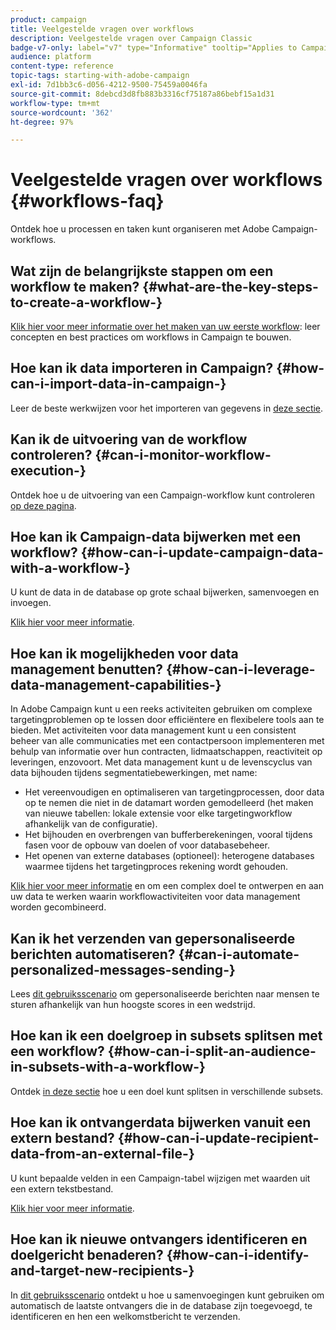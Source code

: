 ```yaml
---
product: campaign
title: Veelgestelde vragen over workflows
description: Veelgestelde vragen over Campaign Classic
badge-v7-only: label="v7" type="Informative" tooltip="Applies to Campaign Classic v7 only"
audience: platform
content-type: reference
topic-tags: starting-with-adobe-campaign
exl-id: 7d1bb3c6-d056-4212-9500-75459a0046fa
source-git-commit: 8debcd3d8fb883b3316cf75187a86bebf15a1d31
workflow-type: tm+mt
source-wordcount: '362'
ht-degree: 97%

---
```


# Veelgestelde vragen over workflows {#workflows-faq}



Ontdek hoe u processen en taken kunt organiseren met Adobe Campaign-workflows.

## Wat zijn de belangrijkste stappen om een workflow te maken? {#what-are-the-key-steps-to-create-a-workflow-}

[Klik hier voor meer informatie over het maken van uw eerste workflow](../../workflow/using/building-a-workflow.md): leer concepten en best practices om workflows in Campaign te bouwen.

## Hoe kan ik data importeren in Campaign? {#how-can-i-import-data-in-campaign-}

Leer de beste werkwijzen voor het importeren van gegevens in [deze sectie](../../platform/using/import-export-best-practices.md).

## Kan ik de uitvoering van de workflow controleren? {#can-i-monitor-workflow-execution-}

Ontdek hoe u de uitvoering van een Campaign-workflow kunt controleren [op deze pagina](../../workflow/using/starting-a-workflow.md).

## Hoe kan ik Campaign-data bijwerken met een workflow? {#how-can-i-update-campaign-data-with-a-workflow-}

U kunt de data in de database op grote schaal bijwerken, samenvoegen en invoegen.

[Klik hier voor meer informatie](../../workflow/using/update-data.md).

## Hoe kan ik mogelijkheden voor data management benutten? {#how-can-i-leverage-data-management-capabilities-}

In Adobe Campaign kunt u een reeks activiteiten gebruiken om complexe targetingproblemen op te lossen door efficiëntere en flexibelere tools aan te bieden. Met activiteiten voor data management kunt u een consistent beheer van alle communicaties met een contactpersoon implementeren met behulp van informatie over hun contracten, lidmaatschappen, reactiviteit op leveringen, enzovoort. Met data management kunt u de levenscyclus van data bijhouden tijdens segmentatiebewerkingen, met name:

* Het vereenvoudigen en optimaliseren van targetingprocessen, door data op te nemen die niet in de datamart worden gemodelleerd (het maken van nieuwe tabellen: lokale extensie voor elke targetingworkflow afhankelijk van de configuratie).
* Het bijhouden en overbrengen van bufferberekeningen, vooral tijdens fasen voor de opbouw van doelen of voor databasebeheer.
* Het openen van externe databases (optioneel): heterogene databases waarmee tijdens het targetingproces rekening wordt gehouden.

[Klik hier voor meer informatie](../../workflow/using/targeting-data.md#data-management) en om een complex doel te ontwerpen en aan uw data te werken waarin workflowactiviteiten voor data management worden gecombineerd.

## Kan ik het verzenden van gepersonaliseerde berichten automatiseren? {#can-i-automate-personalized-messages-sending-}

Lees [dit gebruiksscenario](../../workflow/using/enriching-data.md) om gepersonaliseerde berichten naar mensen te sturen afhankelijk van hun hoogste scores in een wedstrijd.

## Hoe kan ik een doelgroep in subsets splitsen met een workflow? {#how-can-i-split-an-audience-in-subsets-with-a-workflow-}

Ontdek [in deze sectie](../../workflow/using/split.md) hoe u een doel kunt splitsen in verschillende subsets.

## Hoe kan ik ontvangerdata bijwerken vanuit een extern bestand? {#how-can-i-update-recipient-data-from-an-external-file-}

U kunt bepaalde velden in een Campaign-tabel wijzigen met waarden uit een extern tekstbestand.

[Klik hier voor meer informatie](../../platform/using/import-operations-samples.md#example--enrich-the-values-with-those-of-an-external-file).

## Hoe kan ik nieuwe ontvangers identificeren en doelgericht benaderen? {#how-can-i-identify-and-target-new-recipients-}

In [dit gebruiksscenario](../../workflow/using/using-aggregates.md) ontdekt u hoe u samenvoegingen kunt gebruiken om automatisch de laatste ontvangers die in de database zijn toegevoegd, te identificeren en hen een welkomstbericht te verzenden.
